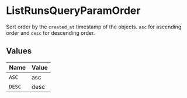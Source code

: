 # ListRunsQueryParamOrder

Sort order by the `created_at` timestamp of the objects. `asc` for ascending order and `desc` for descending order.



## Values

| Name   | Value  |
| ------ | ------ |
| `ASC`  | asc    |
| `DESC` | desc   |